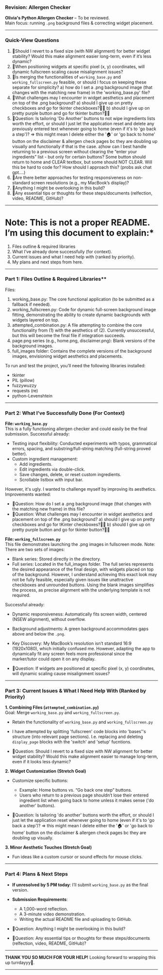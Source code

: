 ### Revision: Allergen Checker
**Olivia's Python Allergen Checker** – To be reviewed.  
Main focus: running `.png` background files & correcting widget placement.  

---

### Quick-View Questions
1. 🍏Should I revert to a fixed size (with NW alignment) for better widget stability? Would this make alignment easier long-term, even if it’s less dynamic?  
2. 🍏When positioning widgets at specific pixel (x, y) coordinates, will dynamic fullscreen scaling cause misalignment issues?
3. 🍏Is merging the functionalities of `working_base.py` and `working_fullscreen.py` feasible, or should I focus on keeping these separate for simplicity?
     a) how do I set a .png background image (that changes with the matching new frame) in the 'working_base.py' file?
5. 🍏What challenges may I encounter in widget aesthetics and placement on top of the .png background?
      a) should I give up on pretty checkboxes and go for tkinter checkboxes?😵‍💫
      b) should I give up on pretty purple button and go for tkinter button?😮‍💨
6. 🍏Question: Is tailoring 'Do Another' buttons to not wipe ingredients lists worth the effort, or should I just let the application reset and delete any previously entered text whenever going to home (even if it's to 'go back a step')? => this might mean I delete either the '🏠' or 'go back to home' button on the disclaimer & allergen check pages bc they are doubling up visually and functionally if that is the case.
       a)how can I best handle returning to a previous screen without clearing the “enter your ingredients” list - but only for certain buttons? Some button should return to home and CLEAR textbox, but some should NOT CLEAR. Will this be hard to code for? How should I approach this? (probs ask chat gpt....) 
9. 🍏Are there better approaches for testing responsiveness on non-standard screen resolutions (e.g., my MacBook’s display)?
10. 🍏Anything I might be overlooking in this build?
11. 🍏Any essential tips or thoughts for these steps/documents (relfection, video, README, GitHub)?

---

# Note: This is not a proper README. I’m using this document to explain:*  
1. Files outline & required libraries
2. What I’ve already done successfully (for context).  
3. Current issues and what I need help with (ranked by priority).  
4. My plans and next steps from here.  

---

### Part 1: Files Outline & Required Libraries**
Files: 
1. working_base.py: The core functional application (to be submitted as a fallback if needed).
2. working_fullscreen.py: Code for dynamic full-screen background image fitting, demonstrating the ability to create dynamic backgrounds with widgets layered on top.
3. attempted_combination.py: A file attempting to combine the core functionality from (1) with the aesthetics of (2). Currently unsuccessful, but this will become the final file if integration succeeds.
4. page.png series (e.g., home.png, disclaimer.png): Blank versions of the background images.
5. full_images folder: Contains the complete versions of the background images, envisioning widget aesthetics and placements.

To run and test the project, you’ll need the following libraries installed:  
- tkinter
- PIL (pillow)  
- fuzzywuzzy
- requests (re)
- python-Levenshtein

---

### Part 2: What I’ve Successfully Done (For Context) 
**File: `working_base.py`**  
This is a fully functioning allergen checker and could easily be the final submission. 
Successful already:  
- Testing input flexibility: Conducted experiments with typos, grammatical errors, spacing, and substring/full-string matching (full-string proved better).  
- Custom ingredient management:  
  - Add ingredients.  
  - Edit ingredients via double-click.  
  - Save changes, delete, or reset custom ingredients.  
  - Scrollable listbox with input bar.  

However, it's ugly. 
I wanted to challenge myself by improving its aesthetics. 
Improvements wanted:  
- 🍏Question: How do I set a .png background image (that changes with the matching new frame) in this file?
- 🍏Question: What challenges may I encounter in widget aesthetics and placement on top of the .png background?
      a) should I give up on pretty checkboxes and go for tKinter checkboxes?😵‍💫
      b) should I give up on pretty purple button and go for tkinter button?😮‍💨
      

**File: `working_fullscreen.py`**   
This file demonstrates launching the .png images in fullscreen mode.
Note: There are two sets of images:
- Blank series: Stored directly in the directory.
- Full series: Located in the full_images folder.
The full series represents the desired appearance of the final design, with widgets placed on top of the background. However, I understand achieving this exact look may not be fully feasible, especially given issues like unattractive checkboxes and unrounded buttons. Using the blank images simplifies the process, as precise alignment with the underlying template is not required.

Successful already: 
- Dynamic responsiveness: Automatically fits screen width, centered (NSEW alignment), without overflow.  
- Background adjustments: A green background accommodates gaps above and below the `.png`.
- Key Discovery: My MacBook’s resolution isn’t standard 16:9 (1920x1080), which initially confused me. However, adapting the app to dynamically fit any screen feels more professional since the marker/tutor could open it on any display.

- 🍏Question: If widgets are positioned at specific pixel (x, y) coordinates, will dynamic scaling cause misalignment issues?  

---

### Part 3: Current Issues & What I Need Help With (Ranked by Priority)  
**1. Combining Files (`attempted_combination.py`)**  
Goal: Merge `working_base.py` and `working_fullscreen.py`.  
- Retain the functionality of `working_base.py` and `working_fullscreen.py`
- I have attempted by splitting 'fullscreen' code blocks into 'bases''s structure (into relevant page sections). I.e. replacing and deleting `display_page` blocks with the 'switch' and 'setup' fucntions.

- 🍏Question: Should I revert to a fixed size with NW alignment for better widget stability? Would this make alignment easier to manage long-term, even if it looks less dynamic?  

**2. Widget Customization (Stretch Goal)**  
- Customize specific buttons:  
  - Example: Home buttons vs. “Go back one step” buttons.  
  - Users who return to a previous page shouldn’t lose their entered ingredient list when going back to home unless it makes sense ('do another' buttons).

- 🍏Question: Is tailoring 'do another' buttons worth the effort, or should I just let the application reset whenever going to home (even if it's to 'go back a step')? => this might mean I delete either the '🏠' or 'go back to home' button on the disclaimer & allergen check pages bc they are doubling up visually. 

**3. Minor Aesthetic Touches (Stretch Goal)**  
- Fun ideas like a custom cursor or sound effects for mouse clicks.  

---

### **Part 4: Plans & Next Steps**  
- **If unresolved by 5 PM today**: I’ll submit `working_base.py` as the final version.  
- **Submission Requirements**:  
  - A 1,000-word reflection.  
  - A 3-minute video demonstration.  
  - Writing the actual README file and uploading to GitHub.
 
- 🍏Question: Anything I might be overlooking in this build?
- 🍏Question: Any essential tips or thoughts for these steps/documents (relfection, video, README, GitHub)?

---

**THANK YOU SO MUCH FOR YOUR HELP!** Looking forward to wrapping this up turrdayyy🌟.  

---  
